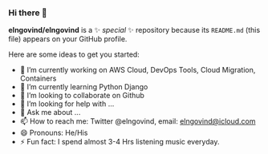 ### Hi there 👋

**elngovind/elngovind** is a ✨ _special_ ✨ repository because its `README.md` (this file) appears on your GitHub profile.

Here are some ideas to get you started:

- 🔭 I’m currently working on AWS Cloud, DevOps Tools, Cloud Migration, Containers 
- 🌱 I’m currently learning Python Django 
- 👯 I’m looking to collaborate on Github
- 🤔 I’m looking for help with ...
- 💬 Ask me about ...
- 📫 How to reach me: Twitter @elngovind, email: elngovind@icloud.com
- 😄 Pronouns: He/His
- ⚡ Fun fact: I spend almost 3-4 Hrs listening music everyday.
